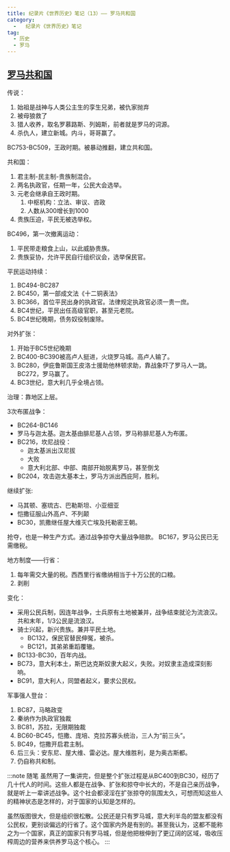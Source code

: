```yaml
---
title: 纪录片《世界历史》笔记（13）—— 罗马共和国
category:
  -   纪录片《世界历史》笔记
tag: 
  - 历史
  - 罗马
---
```


## [罗马共和国](https://www.bilibili.com/bangumi/play/ep517680/)

传说：
1. 始祖是战神与人类公主生的孪生兄弟，被仇家抛弃
2. 被母狼救了
3. 猎人收养，取名罗慕路斯、列姆斯，前者就是罗马的词源。
4. 杀仇人，建立新城。内斗，哥哥赢了。

BC753-BC509，王政时期。被暴动推翻，建立共和国。

共和国：
1. 君主制-民主制-贵族制混合。
2. 两名执政官，任期一年，公民大会选举。
3. 元老会继承自王政时期。
   1. 中枢机构：立法、审议、咨政
   2. 人数从300增长到1000
4. 贵族压迫，平民无被选举权。

BC496，第一次撤离运动：
1. 平民带走粮食上山，以此威胁贵族。
2. 贵族妥协，允许平民自行组织议会，选举保民官。


平民运动持续：
1. BC494-BC287
2. BC450，第一部成文法《十二铜表法》
3. BC366，首位平民出身的执政官。法律规定执政官必须一贵一庶。
4. BC4世纪，平民出任高级官职，甚至元老院。
5. BC4世纪晚期，债务奴役制废除。

对外扩张：
1. 开始于BC5世纪晚期
2. BC400-BC390被高卢人挺进，火烧罗马城。高卢人输了。
3. BC280，伊庇鲁斯国王皮洛士援助他林顿求助，靠战象吓了罗马人一跳。BC272，罗马赢了。
4. BC3世纪，意大利几乎全境占领。

治理：靠地区上层。

3次布匿战争：
- BC264-BC146
- 罗马与迦太基。迦太基由腓尼基人占领，罗马称腓尼基人为布匿。
- BC216，坎尼战役：
  - 迦太基派出汉尼拔
  - 大败
  - 意大利北部、中部、南部开始脱离罗马，甚至倒戈
- BC204，攻击迦太基本土，罗马方派出西庇阿，胜利。

继续扩张:
- 马其顿、塞琉古、巴勒斯坦、小亚细亚
- 恺撒征服山外高卢、不列颠
- BC30，凯撒继任屋大维灭亡埃及托勒密王朝。

抢夺，也是一种生产方式。通过战争掠夺大量战争赔款。
BC167，罗马公民已无需缴税。

地方制度——行省：
1. 每年需交大量的税。西西里行省缴纳相当于十万公民的口粮。
2. 剥削

变化：
- 采用公民兵制，因连年战争，士兵原有土地被兼并，战争结束就沦为流浪汉。
共和末年，1/3公民是流浪汉。
- 骑士兴起，新兴贵族。兼并平民土地。
  - BC132，保民官替民伸冤，被杀。
  - BC121，其弟弟重蹈覆辙。
- BC133-BC30，百年内战。
- BC73，意大利本土，斯巴达克斯奴隶大起义，失败。对奴隶主造成深刻影响。
- BC91，意大利人，同盟者起义，要求公民权。

军事强人登台：
1. BC87，马略政变
2. 秦纳作为执政官独裁
3. BC81，苏拉，无限期独裁
4. BC60-BC45，恺撒、庞培、克拉苏寡头统治，三人为“前三头”。
5. BC49，恺撒开启君主制。
6. 后三头：安东尼、屋大维、雷必达。屋大维胜利，是为奥古斯都。
7. 仍自称共和制。

:::note 随笔
虽然用了一集讲完，但是整个扩张过程是从BC400到BC30，经历了几十代人的时间。这些人都是在战争、扩张和掠夺中长大的，不是自己亲历战争，就是听上一辈讲述战争。这个社会都浸淫在扩张掠夺的氛围太久，可想而知这些人的精神状态是怎样的，对于国家的认知是怎样的。

虽然版图很大，但是组织很松散。公民还是只有罗马城，意大利半岛的盟友都没有公民权，更别谈偏远的行省了。这个国家内外是有别的。甚至我认为，这都不能称之为一个国家，真正的国家只有罗马城，但是他把根伸到了更辽阔的区域，吸收压榨周边的营养来供养罗马这个核心。
:::